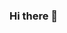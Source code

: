 ### Hi there 👋

<!--
**tiyagallegos/tiyagallegos** is a ✨ _special_ ✨ repository because its `README.md` (this file) appears on your GitHub profile.
![Tiya's github stats](https://github-readme-stats.vercel.app/api?username=tiyagallegos&theme=shades-of-purple_icons=true)
Here are some ideas to get you started:

- 🔭 I’m currently working on ...
- 🌱 I’m currently learning ...
- 👯 I’m looking to collaborate on ...
- 🤔 I’m looking for help with ...
- 💬 Ask me about ...
- 📫 How to reach me: ...
- 😄 Pronouns: ...
- ⚡ Fun fact: ...
-->
